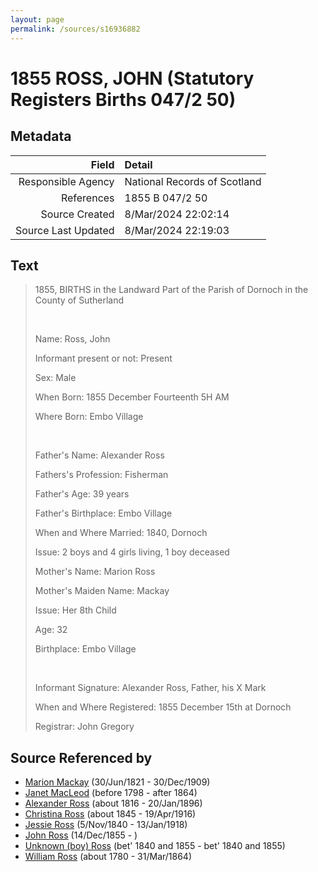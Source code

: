 ```yaml
---
layout: page
permalink: /sources/s16936882
---
```


# 1855 ROSS, JOHN (Statutory Registers Births 047/2 50)

## Metadata
Field | Detail
---:|:---
Responsible Agency | National Records of Scotland
References | 1855 B 047/2 50
Source Created | 8/Mar/2024 22:02:14
Source Last Updated | 8/Mar/2024 22:19:03

## Text

> 1855, BIRTHS in the Landward Part of the Parish of Dornoch in the County of Sutherland
>
> <br/>
>
> Name: Ross, John
>
> Informant present or not: Present
>
> Sex: Male
>
> When Born: 1855 December Fourteenth 5H AM
>
> Where Born: Embo Village
>
> <br/>
>
> Father's Name: Alexander Ross
>
> Fathers's Profession: Fisherman
>
> Father's Age: 39 years
>
> Father's Birthplace: Embo Village
>
> When and Where Married: 1840, Dornoch
>
> Issue: 2 boys and 4 girls living, 1 boy deceased
>
> Mother's Name: Marion Ross
>
> Mother's Maiden Name: Mackay
>
> Issue: Her 8th Child
>
> Age: 32
>
> Birthplace: Embo Village
>
> <br/>
>
> Informant Signature: Alexander Ross, Father, his X Mark
>
> When and Where Registered: 1855 December 15th at Dornoch
>
> Registrar: John Gregory
>

## Source Referenced by

* [Marion Mackay](../people/@78930004@-marion-mackay-b1821-6-30-d1909-12-30.md) (30/Jun/1821 - 30/Dec/1909)
* [Janet MacLeod](../people/@31854910@-janet-macleod-b1798-d1864.md) (before 1798 - after 1864)
* [Alexander Ross](../people/@81387900@-alexander-ross-b1816-d1896-1-20.md) (about 1816 - 20/Jan/1896)
* [Christina Ross](../people/@81183416@-christina-ross-b1845-d1916-4-19.md) (about 1845 - 19/Apr/1916)
* [Jessie Ross](../people/@60546968@-jessie-ross-b1840-11-5-d1918-1-13.md) (5/Nov/1840 - 13/Jan/1918)
* [John Ross](../people/@36837210@-john-ross-b1855-12-14-d.md) (14/Dec/1855 - )
* [Unknown (boy) Ross](../people/@68717952@-unknown-boy-ross-b1840~1855-d1840~1855.md) (bet' 1840 and 1855 - bet' 1840 and 1855)
* [William Ross](../people/@31822850@-william-ross-b1780-d1864-3-31.md) (about 1780 - 31/Mar/1864)
